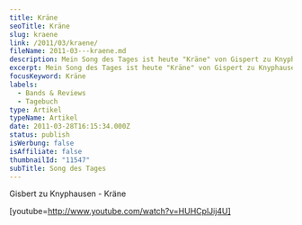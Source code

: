 ```yaml
---
title: Kräne
seoTitle: Kräne
slug: kraene
link: /2011/03/kraene/
fileName: 2011-03---kraene.md
description: Mein Song des Tages ist heute "Kräne" von Gispert zu Knyphausen.
excerpt: Mein Song des Tages ist heute "Kräne" von Gispert zu Knyphausen.
focusKeyword: Kräne
labels:
  - Bands & Reviews
  - Tagebuch
type: Artikel
typeName: Artikel
date: 2011-03-28T16:15:34.000Z
status: publish
isWerbung: false
isAffiliate: false
thumbnailId: "11547"
subTitle: Song des Tages
---
```


Gisbert zu Knyphausen - Kräne

[youtube=http://www.youtube.com/watch?v=HUHCplJij4U]
